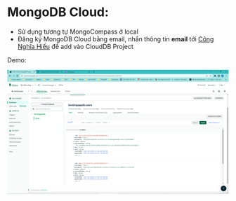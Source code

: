 # MongoDB Cloud:

-   Sử dụng tương tự MongoCompass ở local
-   Đăng ký MongoDB Cloud bằng email, nhắn thông tin **email** tới [Công Nghĩa Hiếu](https://www.facebook.com/hieu.congnghia.71) để add vào CloudDB Project

Demo:

![](./img/mongo_cloud_demo.png)
